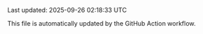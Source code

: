 Last updated: 2025-09-26 02:18:33 UTC

This file is automatically updated by the GitHub Action workflow.
